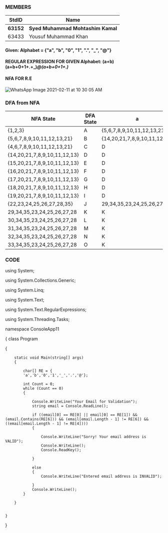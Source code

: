 ### MEMBERS ###
StdID | Name
------------ | -------------
**63152** | **Syed Muhammad Mohtashim Kamal** <!--this is the group leader in bold-->
63433 | Yousuf Muhammad Khan


#### Given:  Alphabet = {"a", "b", "0", "1", ".", "_", "@"}

#### REGULAR EXPRESSION FOR GIVEN Alphabet: (a+b)(a+b+0+1+.+_)*@(a+b+0+1+.)*

#### NFA FOR R.E ####

![WhatsApp Image 2021-02-11 at 10 30 05 AM](https://user-images.githubusercontent.com/61554600/107605177-378d6c80-6c54-11eb-99ee-e8c1a792f503.jpeg)

### DFA from NFA ###

| NFA State                    | DFA State | a                            | b                            | 0                            | 1                            | _                            |  "."                         | @                         |
|------------------------------|-----------|------------------------------|------------------------------|------------------------------|------------------------------|------------------------------|------------------------------|---------------------------|
| {1,2,3}                      | A         | {5,6,7,8,9,10,11,12,13,21}   | {4,6,7,8,9,10,11,12,13,21}   | -                            | -                            | -                            | -                            | -                         |
| {5,6,7,8,9,10,11,12,13,21}   | B         | {14,20,21,7,8,9,10,11,12,13} | {15,20,21,7,8,9,10,11,12,13} | {16,20,21,7,8,9,10,11,12,13} | {17,20,21,7,8,9,10,11,12,13} | {18,20,21,7,8,9,10,11,12,13} | {19,20,21,7,8,9,10,11,12,13} | {22,23,24,25,26,27,28,35} |
| {4,6,7,8,9,10,11,12,13,21}   | C         | D                            | E                            | F                            | G                            | H                            | I                            | J                         |
| {14,20,21,7,8,9,10,11,12,13} | D         | D                            | E                            | F                            | G                            | H                            | I                            | j                         |
| {15,20,21,7,8,9,10,11,12,13} | E         | D                            | E                            | F                            | G                            | H                            | I                            | j                         |
| {16,20,21,7,8,9,10,11,12,13} | F         | D                            | E                            | F                            | G                            | H                            | I                            | j                         |
| {17,20,21,7,8,9,10,11,12,13} | G         | D                            | E                            | F                            | G                            | H                            | I                            | j                         |
| {18,20,21,7,8,9,10,11,12,13} | H         | D                            | E                            | F                            | G                            | H                            | I                            | j                         |
| {19,20,21,7,8,9,10,11,12,13} | I         | D                            | E                            | F                            | G                            | H                            | I                            | j                         |
| {22,23,24,25,26,27,28,35}    | J         | 29,34,35,23,24,25,26,27,28   | 30,34,35,23,24,25,26,27,28   | 31,34,35,23,24,25,26,27,28   | 32,34,35,23,24,25,26,27,28   | -                            | 33,34,35,23,24,25,26,27,28   | -                         |
| 29,34,35,23,24,25,26,27,28   | K         | K                            | L                            | M                            | N                            | -                            | O                            | -                         |
| 30,34,35,23,24,25,26,27,28   | L         | K                            | L                            | M                            | N                            | -                            | O                            | -                         |
| 31,34,35,23,24,25,26,27,28   | M         | K                            | L                            | M                            | N                            | -                            | O                            | -                         |
| 32,34,35,23,24,25,26,27,28   | N         | K                            | L                            | M                            | N                            | -                            | O                            | -                         |
| 33,34,35,23,24,25,26,27,28   | O         | K                            | L                            | M                            | N                            | -                            | O                            | -                         |


### CODE ###

using System;

using System.Collections.Generic;

using System.Linq;

using System.Text;

using System.Text.RegularExpressions;

using System.Threading.Tasks;

namespace ConsoleApp11

{
    class Program

{

        static void Main(string[] args)
        {

            char[] RE = {
            'a','b','0','1','_','.','@'};

            int Count = 0;
            while (Count == 0)
            {

                Console.WriteLine("Your Email for Validation");
                string email = Console.ReadLine();

                if ((email[0] == RE[0] || email[0] == RE[1]) && (email.Contains(RE[6])) && (email[email.Length - 1] != RE[6]) && ((email[email.Length - 1] != RE[4])))
                {

                    Console.WriteLine("Sorry! Your email address is VALID");
                    Console.WriteLine();
                    Console.ReadKey();

                }

                else
                {
                    Console.WriteLine("Entered email address is INVALID");

                }
                Console.WriteLine();
            }

        }


    }

}
